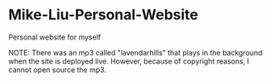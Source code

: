 # Mike-Liu-Personal-Website
Personal website for myself

NOTE:  There was an mp3 called "lavendarhills" that plays in the background when the site is deployed live.  However, because of copyright reasons, I cannot open source the mp3.
